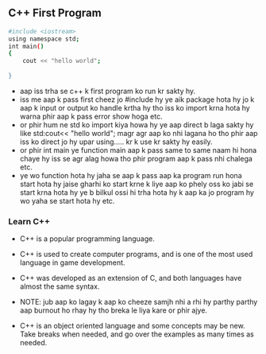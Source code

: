 ## C++ First Program

```bash
#include <iostream>
using namespace std;
int main()
{
    cout << "hello world";
    
}
```
- aap iss trha se c++ k first program ko run kr sakty hy.
- iss me aap k pass first cheez jo #include <iostream> hy ye aik package hota hy jo k aap k input or output ko handle krtha hy tho iss ko import krna hota hy warna phir aap k pass error show hoga etc.
- or phir hum ne std ko import kiya howa hy ye aap direct b laga sakty hy like std:cout<< "hello world"; magr agr aap ko nhi lagana ho tho phir aap iss ko direct jo hy upar using..... kr k use kr sakty hy easily.
- or phir int main ye function main aap k pass same to same naam hi hona chaye hy iss se agr alag howa tho phir program aap k pass nhi chalega etc.
- ye wo function hota hy jaha se aap k pass aap ka program run hona start hota hy jaise gharhi ko start krne k liye aap ko phely oss ko jabi se start krna hota hy ye b bilkul ossi hi trha hota hy k aap ka jo program hy wo yaha se start hota hy etc.

### Learn C++
- C++ is a popular programming language.
- C++ is used to create computer programs, and is one of the most used language in game development.
- C++ was developed as an extension of C, and both languages have almost the same syntax.

- NOTE: jub aap ko lagay k aap ko cheeze samjh nhi a rhi hy parthy parthy aap burnout ho rhay hy tho breka le liya kare or phir ajye.
- C++ is an object oriented language and some concepts may be new. Take breaks when needed, and go over the examples as many times as needed.

